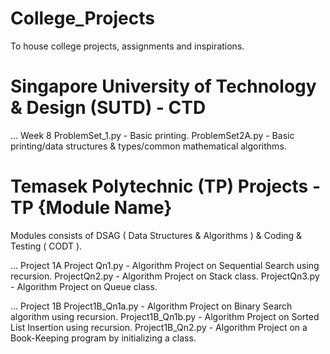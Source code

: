 # College_Projects
To house college projects, assignments and inspirations. 

# Singapore University of Technology & Design (SUTD) - CTD

... Week 8 
ProblemSet_1.py - Basic printing. 
ProblemSet2A.py - Basic printing/data structures & types/common mathematical algorithms. 

# Temasek Polytechnic (TP) Projects - TP {Module Name}
Modules consists of DSAG ( Data Structures & Algorithms ) & Coding & Testing ( CODT ).

... Project 1A
Project Qn1.py - Algorithm Project on Sequential Search using recursion. 
ProjectQn2.py - Algorithm Project on Stack class.
ProjectQn3.py - Algorithm Project on Queue class.

... Project 1B
Project1B_Qn1a.py - Algorithm Project on Binary Search algorithm using recursion.
Project1B_Qn1b.py - Algorithm Project on Sorted List Insertion using recursion. 
Project1B_Qn2.py - Algorithm Project on a Book-Keeping program by initializing a class. 
